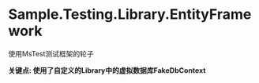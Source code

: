 # Sample.Testing.Library.EntityFramework

使用MsTest测试框架的轮子

**关键点: 使用了自定义的Library中的虚拟数据库FakeDbContext**